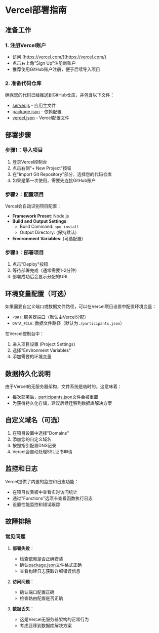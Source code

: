 # Vercel部署指南

## 准备工作

### 1. 注册Vercel账户
- 访问 [https://vercel.com/](https://vercel.com/)
- 点击右上角"Sign Up"注册新账户
- 推荐使用GitHub账户注册，便于后续导入项目

### 2. 准备代码仓库
确保您的代码已经推送到GitHub仓库，并包含以下文件：
- [server.js](file:///e:/test_demo/chouqian/server.js) - 应用主文件
- [package.json](file:///e:/test_demo/chouqian/package.json) - 依赖配置
- [vercel.json](file:///e:/test_demo/chouqian/vercel.json) - Vercel配置文件

## 部署步骤

### 步骤1：导入项目
1. 登录Vercel控制台
2. 点击右侧"+ New Project"按钮
3. 在"Import Git Repository"部分，选择您的代码仓库
4. 如果是第一次使用，需要先连接GitHub账户

### 步骤2：配置项目
Vercel会自动识别项目配置：
- **Framework Preset**: Node.js
- **Build and Output Settings**:
  - Build Command: `npm install`
  - Output Directory: (保持默认)
- **Environment Variables**: (可选配置)

### 步骤3：部署项目
1. 点击"Deploy"按钮
2. 等待部署完成（通常需要1-2分钟）
3. 部署成功后会显示分配的URL

## 环境变量配置（可选）

如果需要自定义端口或数据文件路径，可以在Vercel项目设置中配置环境变量：
- `PORT`: 服务器端口（默认由Vercel分配）
- `DATA_FILE`: 数据文件路径（默认为`./participants.json`）

在Vercel控制台中：
1. 进入项目设置 (Project Settings)
2. 选择"Environment Variables"
3. 添加需要的环境变量

## 数据持久化说明

由于Vercel的无服务器架构，文件系统是临时的。这意味着：
- 每次部署后，[participants.json](file:///e:/test_demo/chouqian/participants.json)文件会被重置
- 为获得持久化存储，建议后续迁移到数据库解决方案

## 自定义域名（可选）

1. 在项目设置中选择"Domains"
2. 添加您的自定义域名
3. 按照指引配置DNS记录
4. Vercel会自动处理SSL证书申请

## 监控和日志

Vercel提供了内置的监控和日志功能：
- 在项目仪表板中查看实时访问统计
- 通过"Functions"选项卡查看函数执行日志
- 设置性能监控和错误跟踪

## 故障排除

### 常见问题
1. **部署失败**：
   - 检查依赖是否正确安装
   - 确认[package.json](file:///e:/test_demo/chouqian/package.json)文件格式正确
   - 查看构建日志获取详细错误信息

2. **访问问题**：
   - 确认端口配置正确
   - 检查路由配置是否正确

3. **数据丢失**：
   - 这是Vercel无服务器架构的正常行为
   - 考虑迁移到数据库解决方案